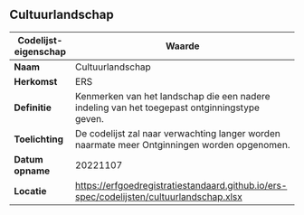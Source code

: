 ﻿## Cultuurlandschap
| **Codelijst-eigenschap** | **Waarde** |
| ---- | ---- |
| **Naam** | Cultuurlandschap |
| **Herkomst** | ERS |
| **Definitie** | Kenmerken van het landschap die een nadere indeling van het toegepast ontginningstype geven. |
| **Toelichting** | De codelijst zal naar verwachting langer worden naarmate meer Ontginningen worden opgenomen. |
| **Datum opname** | 20221107 |
| **Locatie** | https://erfgoedregistratiestandaard.github.io/ers-spec/codelijsten/cultuurlandschap.xlsx |
